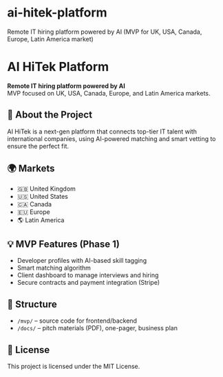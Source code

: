 # ai-hitek-platform
Remote IT hiring platform powered by AI (MVP for UK, USA, Canada, Europe, Latin America market)
# AI HiTek Platform

**Remote IT hiring platform powered by AI**  
MVP focused on UK, USA, Canada, Europe, and Latin America markets.

## 🚀 About the Project
AI HiTek is a next-gen platform that connects top-tier IT talent with international companies, using AI-powered matching and smart vetting to ensure the perfect fit.

## 🌍 Markets
- 🇬🇧 United Kingdom
- 🇺🇸 United States
- 🇨🇦 Canada
- 🇪🇺 Europe
- 🌎 Latin America

## 💡 MVP Features (Phase 1)
- Developer profiles with AI-based skill tagging
- Smart matching algorithm
- Client dashboard to manage interviews and hiring
- Secure contracts and payment integration (Stripe)

## 📂 Structure
- `/mvp/` – source code for frontend/backend
- `/docs/` – pitch materials (PDF), one-pager, business plan

## 📄 License
This project is licensed under the MIT License.
